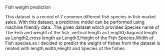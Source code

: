 Fish weight prediction

This dataset is a record of 7 common different fish species in fish market sales. With this dataset, a predictive model can be performed using machine friendly data. .The given dataset which provides Species name of The Fish and weight of the fish ,vertical length as Length1,diagonal length as Length2,cross length as Length3,Height of the Fish Species,Width of Fish species.so i decided to predict the weight of fishes from the dataset is related with length,width,Height and Species of the fishes

